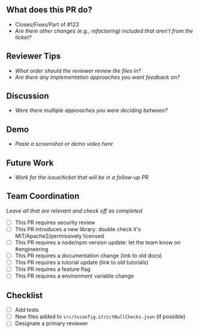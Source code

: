 ## What does this PR do?

- Closes/Fixes/Part of #123
- _Are there other changes (e.g., refactoring) included that aren’t from the ticket?_

## Reviewer Tips

- _What order should the reviewer review the files in?_
- _Are there any implementation approaches you want feedback on?_

## Discussion

- _Were there multiple approaches you were deciding between?_

## Demo

- _Paste a screenshot or demo video here_

## Future Work

- _Work for the issue/ticket that will be in a follow-up PR_

## Team Coordination

_Leave all that are relevant and check off as completed_

- [ ] This PR requires security review
- [ ] This PR introduces a new library: double check it's MIT/Apache2/permissively licensed
- [ ] This PR requires a node/npm version update: let the team know on #engineering
- [ ] This PR requires a documentation change (link to old docs)
- [ ] This PR requires a tutorial update (link to old tutorials)
- [ ] This PR requires a feature flag
- [ ] This PR requires a environment variable change

## Checklist

- [ ] Add tests
- [ ] New files added to `src/tsconfig.strictNullChecks.json` (if possible)
- [ ] Designate a primary reviewer
